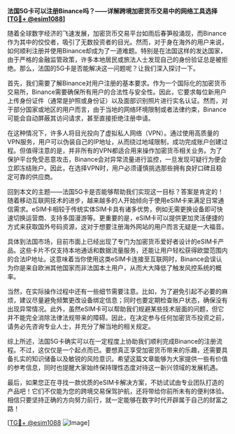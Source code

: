 **法国5G卡可以注册Binance吗？——详解跨境加密货币交易中的网络工具选择[[TG💪+ @esim1088](https://t.me/s/esim1088)]**

随着全球数字经济的飞速发展，加密货币交易平台如雨后春笋般涌现，而Binance作为其中的佼佼者，吸引了无数投资者的目光。然而，对于身在海外的用户来说，如何顺利注册并使用Binance却成为了一道难题。特别是在法国这样的发达国家，由于严格的金融监管政策，许多本地居民或旅法人士发现自己的身份验证总是被拒绝。那么，法国的5G卡是否能解决这一问题呢？让我们深入探讨一下。

首先，我们需要了解Binance对用户注册的基本要求。作为一个国际化的加密货币交易所，Binance需要确保所有用户的合法性与安全性。因此，它要求每位新用户上传身份证件（通常是护照或身份证）以及面部识别照片进行实名认证。然而，对于部分国家或地区的用户而言，由于当地的网络环境限制或者法律约束，Binance可能会自动屏蔽其访问请求，甚至直接拒绝注册申请。

在这种情况下，许多人将目光投向了虚拟私人网络（VPN）。通过使用高质量的VPN服务，用户可以伪装自己的IP地址，从而绕过地域限制，成功完成账户创建过程。但值得注意的是，并非所有的VPN都适合用来操作加密货币相关业务。为了保护平台免受恶意攻击，Binance会对异常流量进行监控，一旦发现可疑行为便会立即冻结账户。因此，在选择VPN时，用户必须谨慎挑选那些拥有良好口碑且稳定可靠的供应商。

回到本文的主题——法国5G卡是否能够帮助我们实现这一目标？答案是肯定的！随着移动互联网技术的进步，越来越多的人开始倾向于使用eSIM卡来满足日常通信需求。eSIM卡相较于传统实体SIM卡具有诸多优势，例如无需更换设备即可快速切换运营商、支持多国漫游等。更重要的是，eSIM卡可以提供更加灵活便捷的方式来获取国外号码资源，这对于想要注册海外网站的用户而言无疑是一大福音。

具体到法国市场，目前市面上已经出现了专门为加密货币爱好者设计的eSIM卡产品。这些卡片不仅支持本地通话和数据流量服务，还能让用户轻松获得欧盟范围内的合法IP地址。这意味着当你使用这类eSIM卡连接至互联网时，Binance会误认为你是来自欧洲其他国家而非法国本土用户，从而大大降低了触发风控系统的概率。

当然，在实际操作过程中还有一些细节需要注意。比如，为了避免引起不必要的麻烦，建议尽量避免频繁更改设备绑定信息；同时也要定期检查账户状态，确保没有出现异常情况。此外，虽然eSIM卡可以帮助我们规避某些技术层面的问题，但它并不能完全消除法律法规带来的障碍。因此，在决定参与任何加密货币投资之前，请务必先咨询专业人士，并充分了解当地的相关规定。

综上所述，法国5G卡确实可以在一定程度上协助我们顺利完成Binance的注册流程。不过，这仅仅是一个起点而已。要想真正享受加密货币带来的乐趣，还需要具备扎实的知识储备以及敏锐的风险意识。希望这篇文章能够为大家提供一些有价值的参考信息，同时也提醒大家始终保持理性态度对待这一新兴领域的发展机遇。

最后，如果您正在寻找一款优质的eSIM卡解决方案，不妨试试由专业团队打造的产品吧！它们不仅能为您的跨境交易保驾护航，还将带给你前所未有的便利体验。相信只要坚持正确的方向努力前行，就一定能够在数字时代开辟属于自己的财富之路！

[[TG💪+ @esim1088](https://t.me/s/esim1088) ![Image](https://i.postimg.cc/4NQfJmqS/Snipaste-2025-05-13-00-14-12.png)]